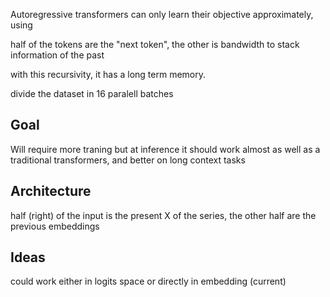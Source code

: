 
Autoregressive transformers can only learn their objective approximately, using


half of the tokens are the "next token", the other is bandwidth to stack information of the past

with this recursivity, it has a long term memory.

divide the dataset in 16 paralell batches


## Goal
Will require more traning but at inference it should work almost as well as a traditional transformers, and better on long context tasks

## Architecture

half (right) of the input is the present X of the series, the other half are the previous embeddings


## Ideas
could work either in logits space
or directly in embedding (current)